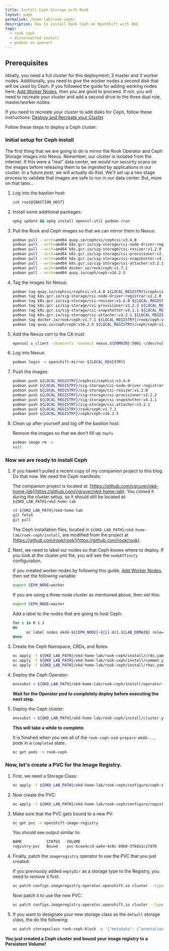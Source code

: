 ```yaml
---
title: Install Ceph Storage with Rook
layout: page
permalink: /home-lab/rook-ceph/
description: How to install Rook Ceph on OpenShift with OKD
tags:
  - rook ceph
  - disconnected install
  - podman on openwrt
---
```

## Prerequisites

Ideally, you need a full cluster for this deployment; 3 master and 3 worker nodes.  Additionally, you need to give the worker nodes a second disk that will be used by Ceph.  If you followed the guide for adding working nodes here; [Add Worker Nodes](/home-lab/worker-nodes/), then you are good to proceed.  If not, you will need to recreate your cluster and add a second drive to the three dual role, master/worker nodes.

If you need to recreate your cluster to add disks for Ceph, follow these instructions: [Destroy and Recreate your Cluster](/home-lab/recreate-cluster/).

Follow these steps to deploy a Ceph cluster:

### Initial setup for Ceph install

The first thing that we are going to do is mirror the Rook Operator and Ceph Storage images into Nexus.  Remember, our cluster is isolated from the internet.  If this were a "real" data center, we would run security scans on the images before releasing them to be ingested by applications in our cluster.  In a future post, we will actually do that.  We'll set up a two stage process to validate that images are safe to run in our data center.  But, more on that later...

1. Log into the bastion host:

   ```bash
   ssh root@{BASTION_HOST}
   ```

1. Install some additional packages:

   ```bash
   opkg update && opkg install openssl-util podman crun
   ```

1. Pull the Rook and Ceph images so that we can mirror them to Nexus:

   ```bash
   podman pull --arch=amd64 quay.io/cephcsi/cephcsi:v3.4.0
   podman pull --arch=amd64 k8s.gcr.io/sig-storage/csi-node-driver-registrar:v2.2.0
   podman pull --arch=amd64 k8s.gcr.io/sig-storage/csi-resizer:v1.2.0
   podman pull --arch=amd64 k8s.gcr.io/sig-storage/csi-provisioner:v2.2.2
   podman pull --arch=amd64 k8s.gcr.io/sig-storage/csi-snapshotter:v4.1.1
   podman pull --arch=amd64 k8s.gcr.io/sig-storage/csi-attacher:v3.2.1
   podman pull --arch=amd64 docker.io/rook/ceph:v1.7.1
   podman pull --arch=amd64 quay.io/ceph/ceph:v16.2.5
   ```

1. Tag the images for Nexus:

   ```bash
   podman tag quay.io/cephcsi/cephcsi:v3.4.0 ${LOCAL_REGISTRY}/cephcsi/cephcsi:v3.4.0
   podman tag k8s.gcr.io/sig-storage/csi-node-driver-registrar:v2.2.0 ${LOCAL_REGISTRY}/sig-storage/csi-node-driver-registrar:v2.2.0
   podman tag k8s.gcr.io/sig-storage/csi-resizer:v1.2.0 ${LOCAL_REGISTRY}/sig-storage/csi-resizer:v1.2.0
   podman tag k8s.gcr.io/sig-storage/csi-provisioner:v2.2.2 ${LOCAL_REGISTRY}/sig-storage/csi-provisioner:v2.2.2
   podman tag k8s.gcr.io/sig-storage/csi-snapshotter:v4.1.1 ${LOCAL_REGISTRY}/sig-storage/csi-snapshotter:v4.1.1
   podman tag k8s.gcr.io/sig-storage/csi-attacher:v3.2.1 ${LOCAL_REGISTRY}/sig-storage/csi-attacher:v3.2.1
   podman tag docker.io/rook/ceph:v1.7.1 ${LOCAL_REGISTRY}/rook/ceph:v1.7.1
   podman tag quay.io/ceph/ceph:v16.2.5 ${LOCAL_REGISTRY}/ceph/ceph:v16.2.5
   ```

1. Add the Nexus cert to the CA trust:

   ```bash
   openssl s_client -showcerts -connect nexus.${DOMAIN}:5001 </dev/null 2>/dev/null|openssl x509 -outform PEM > /etc/ssl/certs/nexus.${DOMAIN}.crt
   ```

1. Log into Nexus:

   ```bash
   podman login -u openshift-mirror ${LOCAL_REGISTRY}
   ```

1. Push the images:

   ```bash
   podman push ${LOCAL_REGISTRY}/cephcsi/cephcsi:v3.4.0
   podman push ${LOCAL_REGISTRY}/sig-storage/csi-node-driver-registrar:v2.2.0
   podman push ${LOCAL_REGISTRY}/sig-storage/csi-resizer:v1.2.0
   podman push ${LOCAL_REGISTRY}/sig-storage/csi-provisioner:v2.2.2
   podman push ${LOCAL_REGISTRY}/sig-storage/csi-snapshotter:v4.1.1
   podman push ${LOCAL_REGISTRY}/sig-storage/csi-attacher:v3.2.1
   podman push ${LOCAL_REGISTRY}/rook/ceph:v1.7.1
   podman push ${LOCAL_REGISTRY}/ceph/ceph:v16.2.5
   ```

1. Clean up after yourself and log off the bastion host:

   Remove the images so that we don't fill up `tmpfs`

   ```bash
   podman image rm -a
   exit
   ```

### Now we are ready to install Ceph

1. If you haven't pulled a recent copy of my companion project to this blog.  Do that now.  We need the Ceph manifests:

   The companion project is located at: [https://github.com/cgruver/okd-home-lab](https://github.com/cgruver/okd-home-lab).  You cloned it during the cluster setup, so it should still be located at: `${OKD_LAB_PATH}/okd-home-lab`

   ```bash
   cd ${OKD_LAB_PATH}/okd-home-lab
   git fetch
   git pull
   ```

   The Ceph installation files, located in `${OKD_LAB_PATH}/okd-home-lab/rook-ceph/install`, are modified from the project at [https://github.com/rook/rook](https://github.com/rook/rook).

1. Next, we need to label our nodes so that Ceph knows where to deploy.  If you look at the cluster.yml file, you will see the `nodeAffinity` configuration.

   If you created worker nodes by following this guide, [Add Worker Nodes](/home-lab/worker-nodes/), then set the following variable:

   ```bash
   export CEPH_NODE=worker
   ```

   If you are using a three node cluster as mentioned above, then set this:

   ```bash
   export CEPH_NODE=master
   ```

   Add a label to the nodes that are going to host Ceph:

   ```bash
   for i in 0 1 2
   do
         oc label nodes okd4-${CEPH_NODE}-${i}.dc1.${LAB_DOMAIN} role=storage-node
   done
   ```

1. Create the Ceph Namspace, CRDs, and Roles:

   ```bash
   oc apply -f ${OKD_LAB_PATH}/okd-home-lab/rook-ceph/install/crds.yaml
   oc apply -f ${OKD_LAB_PATH}/okd-home-lab/rook-ceph/install/common.yaml
   oc apply -f ${OKD_LAB_PATH}/okd-home-lab/rook-ceph/install/rbac.yaml
   ```

1. Deploy the Ceph Operator:

   ```bash
   envsubst < ${OKD_LAB_PATH}/okd-home-lab/rook-ceph/install/operator-openshift.yaml | oc apply -f -
   ```

   __Wait for the Operator pod to completely deploy before executing the next step.__

1. Deploy the Ceph cluster:

   ```bash
   envsubst < ${OKD_LAB_PATH}/okd-home-lab/rook-ceph/install/cluster.yaml | oc apply -f -
   ```

   __This will take a while to complete.__  

   It is finished when you see all of the `rook-ceph-osd-prepare-okd4-...` pods in a `Completed` state.

   ```bash
   oc get pods -n rook-ceph
   ```

### Now, let's create a PVC for the Image Registry.

1. First, we need a Storage Class:

   ```bash
   oc apply -f ${OKD_LAB_PATH}/okd-home-lab/rook-ceph/configure/ceph-storage-class.yml
   ```

1. Now create the PVC:

   ```bash
   oc apply -f ${OKD_LAB_PATH}/okd-home-lab/rook-ceph/configure/registry-pvc.yml
   ```

1. Make sure that the PVC gets bound to a new PV:

   ```bash
   oc get pvc -n openshift-image-registry
   ```

   You should see output similar to:

   ```bash
   NAME           STATUS   VOLUME                                     CAPACITY   ACCESS MODES   STORAGECLASS      AGE
   registry-pvc   Bound    pvc-bcee4ccd-aa6e-4c8c-89b0-3f8da1c17df0   100Gi      RWO            rook-ceph-block   4d17h
   ```

1. Finally, patch the `imageregistry` operator to use the PVC that you just created:

   If you previously added `emptyDir` as a storage type to the Registry, you need to remove it first:

   ```bash
   oc patch configs.imageregistry.operator.openshift.io cluster --type json -p '[{ "op": "remove", "path": "/spec/storage/emptyDir" }]'
   ```

   Now patch it to use the new PVC:

   ```bash
   oc patch configs.imageregistry.operator.openshift.io cluster --type merge --patch '{"spec":{"rolloutStrategy":"Recreate","managementState":"Managed","storage":{"pvc":{"claim":"registry-pvc"}}}}'
   ```

1. If you want to designate your new storage class as the `default` storage class, the do the following:

   ```bash
   oc patch storageclass rook-ceph-block -p '{"metadata": {"annotations":{"storageclass.kubernetes.io/is-default-class":"true"}}}'
   ```

__You just created a Ceph cluster and bound your image registry to a Persistent Volume!__
